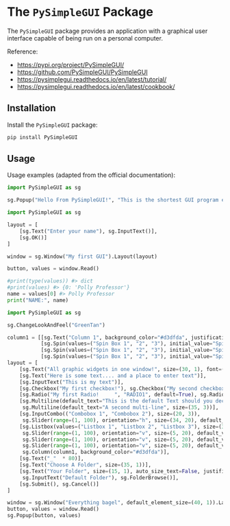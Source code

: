 # The `PySimpleGUI` Package

The `PySimpleGUI` package provides an application with a graphical user interface capable of being run on a personal computer.

Reference:

  + https://pypi.org/project/PySimpleGUI/
  + https://github.com/PySimpleGUI/PySimpleGUI
  + https://pysimplegui.readthedocs.io/en/latest/tutorial/
  + https://pysimplegui.readthedocs.io/en/latest/cookbook/

## Installation

Install the `PySimpleGUI` package:

```py
pip install PySimpleGUI
```

## Usage

Usage examples (adapted from the official documentation):

```py
import PySimpleGUI as sg

sg.Popup("Hello From PySimpleGUI!", "This is the shortest GUI program ever!")
```

```py
import PySimpleGUI as sg

layout = [
    [sg.Text("Enter your name"), sg.InputText()],
    [sg.OK()]
]

window = sg.Window("My first GUI").Layout(layout)

button, values = window.Read()

#print(type(values)) #> dict
#print(values) #> {0: 'Polly Professor'}
name = values[0] #> Polly Professor
print("NAME:", name)
```


```py
import PySimpleGUI as sg

sg.ChangeLookAndFeel("GreenTan")

column1 = [[sg.Text("Column 1", background_color="#d3dfda", justification="center", size=(10, 1))],
           [sg.Spin(values=("Spin Box 1", "2", "3"), initial_value="Spin Box 1")],
           [sg.Spin(values=("Spin Box 1", "2", "3"), initial_value="Spin Box 2")],
           [sg.Spin(values=("Spin Box 1", "2", "3"), initial_value="Spin Box 3")]]
layout = [
    [sg.Text("All graphic widgets in one window!", size=(30, 1), font=("Helvetica", 25))],
    [sg.Text("Here is some text.... and a place to enter text")],
    [sg.InputText("This is my text")],
    [sg.Checkbox("My first checkbox!"), sg.Checkbox("My second checkbox!", default=True)],
    [sg.Radio("My first Radio!     ", "RADIO1", default=True), sg.Radio("My second Radio!", "RADIO1")],
    [sg.Multiline(default_text="This is the default Text should you decide not to type anything", size=(35, 3)),
     sg.Multiline(default_text="A second multi-line", size=(35, 3))],
    [sg.InputCombo(("Combobox 1", "Combobox 2"), size=(20, 3)),
     sg.Slider(range=(1, 100), orientation="h", size=(34, 20), default_value=85)],
    [sg.Listbox(values=("Listbox 1", "Listbox 2", "Listbox 3"), size=(30, 3)),
     sg.Slider(range=(1, 100), orientation="v", size=(5, 20), default_value=25),
     sg.Slider(range=(1, 100), orientation="v", size=(5, 20), default_value=75),
     sg.Slider(range=(1, 100), orientation="v", size=(5, 20), default_value=10),
     sg.Column(column1, background_color="#d3dfda")],
    [sg.Text("_"  * 80)],
    [sg.Text("Choose A Folder", size=(35, 1))],
    [sg.Text("Your Folder", size=(15, 1), auto_size_text=False, justification="right"),
     sg.InputText("Default Folder"), sg.FolderBrowse()],
    [sg.Submit(), sg.Cancel()]
]

window = sg.Window("Everything bagel", default_element_size=(40, 1)).Layout(layout)
button, values = window.Read()
sg.Popup(button, values)
```

